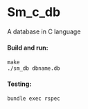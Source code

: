 # Sm_c_db
A database in C language

#### Build and run:
```
make
./sm_db dbname.db
```

#### Testing:

```
bundle exec rspec
```